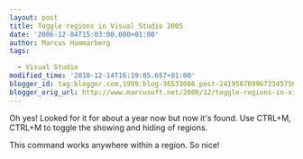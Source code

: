 ```yaml
---
layout: post
title: Toggle regions in Visual Studio 2005
date: '2006-12-04T15:03:00.000+01:00'
author: Marcus Hammarberg
tags:

  - Visual Studio
modified_time: '2010-12-14T16:19:05.657+01:00'
blogger_id: tag:blogger.com,1999:blog-36533086.post-2419507699672345756
blogger_orig_url: http://www.marcusoft.net/2006/12/toggle-regions-in-visual-studio-2005.html
---
```


Oh yes! Looked for it for about a year now but now it's found. Use
CTRL+M, CTRL+M to toggle the showing and hiding of regions.

This command works anywhere within a region. So nice!
